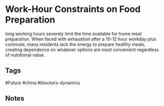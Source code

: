 # Work-Hour Constraints on Food Preparation

long working hours  severely limit the time available for home meal preparation. When faced with exhaustion after a 10-12 hour workday plus commute, many residents lack the energy to prepare healthy meals, creating dependence on whatever options are most convenient regardless of nutritional value.

## Tags
#Future #china #blockers-dynamics

## Notes
<!-- Add your notes here -->
